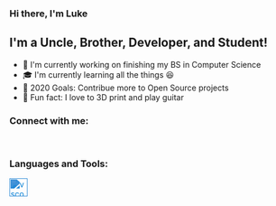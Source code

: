 ### Hi there, I'm Luke

## I'm a Uncle, Brother, Developer, and Student!

- :tada: I'm currently working on finishing my BS in Computer Science
- :mortar_board: I'm currently learning all the things :laughing:
- :floppy_disk: 2020 Goals: Contribue more to Open Source projects
- :ghost: Fun fact: I love to 3D print and play guitar

### Connect with me:

<br />

### Languages and Tools:

![vscodeLogo](https://cdn.jsdelivr.net/npm/simple-icons@v3/icons/visualstudiocode.svg#vscode)

<Style>
    img[src*="vscode"]{
    width: 32px;
    height: 32px;
    filter: invert(36%) sepia(99%) saturate(1853%) hue-rotate(182deg) brightness(84%) contrast(101%);
    }
</Style>
<!-- <img height="32" width="32" style="filter: invert(36%) sepia(99%) saturate(1853%) hue-rotate(182deg) brightness(84%) contrast(101%);" src="https://cdn.jsdelivr.net/npm/simple-icons@v3/icons/visualstudiocode.svg" /> -->
